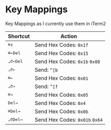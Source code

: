 # Key Mappings

Key Mappings as I currently use them in iTerm2

Shortcut | Action
---------|-------
<kbd>⌘</kbd><kbd>z</kbd> | Send Hex Codes: `0x1f`
<kbd>⌘</kbd><kbd>←Del</kbd> | Send Hex Codes: `0x15`
<kbd>⎇</kbd><kbd>←Del</kbd> | Send Hex Codes: `0x1b` `0x08`
<kbd>⎇</kbd><kbd>←</kbd> | Send: `^[b`
<kbd>⌘</kbd><kbd>←</kbd> | Send Hex Codes: `0x01`
<kbd>⎇</kbd><kbd>→</kbd> | Send: `^[f`
<kbd>⌘</kbd><kbd>→</kbd> | Send Hex Codes: `0x05`
<kbd>Del→</kbd> | Send Hex Codes: `0x4`
<kbd>⌘</kbd><kbd>Del→</kbd> | Send Hex Codes: `0x0b`
<kbd>⎇</kbd><kbd>Del→</kbd> | Send Hex Codes: `0x01b` `0x64`
